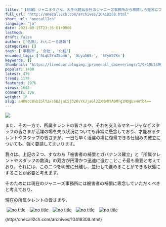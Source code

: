 ```yaml
---
title: "【悲報】ジャニオタさん、大手化粧品会社のジャニーズ事務所から移籍しろ発言にブチギレてしまうｗｗｗｗ "
full_url: "http://onecall2ch.com/archives/10418308.html"
short_url: "onecall2ch"
language: "ja"
date: 2023-09-15T23:35:01+0900
lastmod: 
draft: false
author: ['名無し わんこーる速報']
categories: []
tags: ['事務所', '会社', '化粧']
encoded_tags: ['5LqL5YuZ5omA', '5Lya56S-', '5YyW57Kn']
keywords: []
thumbnail: "https://livedoor.blogimg.jp/onecall_dazeee/imgs/1/9/19b24902-s.jpg"
popular: 1400
latest: 479
trend: 1178
featured: 1976
views: 1648
comments: 136
weight: 18
slug: aHR0cC8vb25lY2FsbDJjaC5jb20vYXJjaGl2ZXMvMTA0MTgzMDguaHRtbA==
---
```


![](https://livedoor.blogimg.jp/onecall_dazeee/imgs/1/9/19b24902-s.jpg)

<div><p>また、その一方で、所属タレントの皆さまや、それを支えるマネージャなどスタッフの皆さまが活躍の場を失う状況についても非常に懸念しており、才能あるタレントやスタッフの皆さまが、一日も早く活躍の場に復帰できる仕組みの確立についても、強く要請してまいります。</p><p>我々は、上記の２つ、すなわち「被害者の補償とガバナンス確立」と「所属タレントやスタッフの救済」の双方が円滑かつ迅速に進むことこそ最も重要と考えており、それには、この二つを明確に分離し、並行して進めることができる状態にすることが必要と考えます。 </p><p> そのためには現在のジャニーズ事務所には被害者の補償に専念していただくべきと考えており、</p><p>現在の所属タレントの皆さまや、</p> <a target='_blank' href='https//livedoor.blogimg.jp/onecall_dazeee/imgs/1/9/19b24902.jpg'><img hspace='5' border='0' class='image pict' alt='no title' src='https//livedoor.blogimg.jp/onecall_dazeee/imgs/1/9/19b24902-s.jpg'></a> <a target='_blank' href='https//livedoor.blogimg.jp/onecall_dazeee/imgs/b/d/bd94c3ce.jpg'><img hspace='5' border='0' class='image pict' alt='no title' src='https//livedoor.blogimg.jp/onecall_dazeee/imgs/b/d/bd94c3ce-s.jpg'></a> <a target='_blank' href='https//livedoor.blogimg.jp/onecall_dazeee/imgs/0/f/0f140150.jpg'><img hspace='5' border='0' class='image pict' alt='no title' src='https//livedoor.blogimg.jp/onecall_dazeee/imgs/0/f/0f140150-s.jpg'></a> <a target='_blank' href='https//livedoor.blogimg.jp/onecall_dazeee/imgs/3/9/39c96cb7.jpg'><img hspace='5' border='0' class='image pict' alt='no title' src='https//livedoor.blogimg.jp/onecall_dazeee/imgs/3/9/39c96cb7-s.jpg'></a> <a target='_blank' href='https//livedoor.blogimg.jp/onecall_dazeee/imgs/8/6/861d3ea5.jpg'><img hspace='5' border='0' class='image pict' alt='no title' src='https//livedoor.blogimg.jp/onecall_dazeee/imgs/8/6/861d3ea5-s.jpg'></a> </div>

(http//onecall2ch.com/archives/10418308.html)
